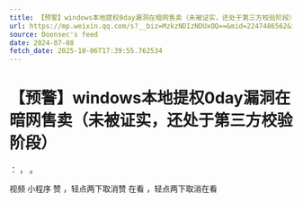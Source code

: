 ```yaml
---
title: 【预警】windows本地提权0day漏洞在暗网售卖（未被证实，还处于第三方校验阶段）
url: https://mp.weixin.qq.com/s?__biz=MzkzNDIzNDUxOQ==&mid=2247486562&idx=1&sn=0bd6a4361a6d555b4f3c3bb4a4c437e6
source: Doonsec's feed
date: 2024-07-08
fetch_date: 2025-10-06T17:39:55.762534
---
```


# 【预警】windows本地提权0day漏洞在暗网售卖（未被证实，还处于第三方校验阶段）

：
，
。

视频
小程序
赞
，轻点两下取消赞
在看
，轻点两下取消在看